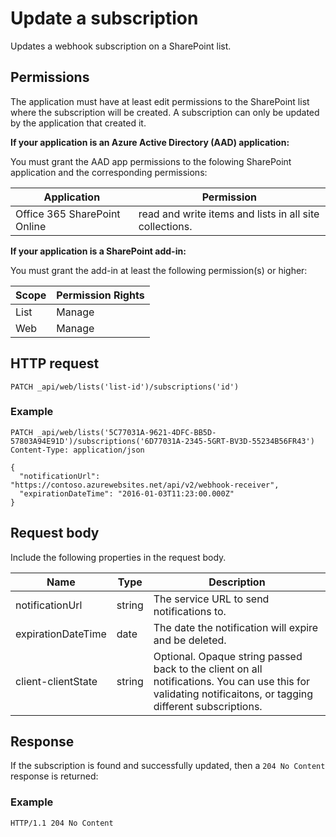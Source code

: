 # Update a subscription

Updates a webhook subscription on a SharePoint list.

## Permissions

The application must have at least edit permissions to the SharePoint list where the subscription will be created. A subscription can only be updated by the application that created it. 

**If your application is an Azure Active Directory (AAD) application:**

You must grant the AAD app permissions to the folowing SharePoint application and the corresponding permissions:

Application | Permission 
------------|------------
Office 365 SharePoint Online|read and write items and lists in all site collections.

**If your application is a SharePoint add-in:**

You must grant the add-in at least the following permission(s) or higher:

Scope | Permission Rights 
------|------------
List|Manage
Web|Manage

## HTTP request

```
PATCH _api/web/lists('list-id')/subscriptions('id')
```

### Example

```http
PATCH _api/web/lists('5C77031A-9621-4DFC-BB5D-57803A94E91D')/subscriptions('6D77031A-2345-5GRT-BV3D-55234B56FR43')
Content-Type: application/json

{
  "notificationUrl": "https://contoso.azurewebsites.net/api/v2/webhook-receiver",
  "expirationDateTime": "2016-01-03T11:23:00.000Z"
}
```

## Request body
Include the following properties in the request body.

Name | Type | Description 
-----|------|------------
notificationUrl|string|The service URL to send notifications to.
expirationDateTime|date|The date the notification will expire and be deleted.
client-clientState|string|Optional. Opaque string passed back to the client on all notifications. You can use this for validating notificaitons, or tagging different subscriptions.


## Response

If the subscription is found and successfully updated, then a `204 No Content` response is returned:

### Example

```http
HTTP/1.1 204 No Content
```
